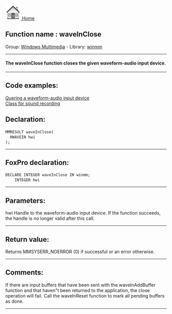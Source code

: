 [<img src="../../images/home.png"> Home ](https://github.com/VFPX/Win32API)  

## Function name : waveInClose
Group: [Windows Multimedia](../../functions_group.md#Windows_Multimedia)  -  Library: [winmm](../../Libraries.md#winmm)  
***  


#### The waveInClose function closes the given waveform-audio input device.
***  


## Code examples:
[Quering a waveform-audio input device](../../samples/sample_366.md)  
[Class for sound recording](../../samples/sample_420.md)  

## Declaration:
```foxpro  
MMRESULT waveInClose(
  HWAVEIN hwi
);  
```  
***  


## FoxPro declaration:
```foxpro  
DECLARE INTEGER waveInClose IN winmm;
	INTEGER hwi  
```  
***  


## Parameters:
hwi 
Handle to the waveform-audio input device. If the function succeeds, the handle is no longer valid after this call.   
***  


## Return value:
Returns MMSYSERR_NOERROR (0) if successful or an error otherwise.  
***  


## Comments:
If there are input buffers that have been sent with the waveInAddBuffer function and that haven"t been returned to the application, the close operation will fail. Call the waveInReset function to mark all pending buffers as done.  
  
***  


